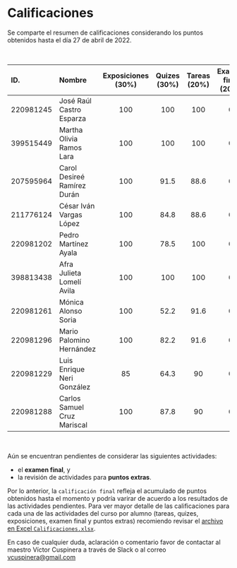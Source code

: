 # Calificaciones
Se comparte el resumen de calificaciones considerando los puntos obtenidos hasta el día 27 de abril de 2022.

<br>

|ID.|Nombre|Exposiciones<br>(30%)|Quizes<br>(30%)|Tareas<br>(20%)|Examen final<br>(20%)|Ptos. extras<br>(+)|__Calificación final__|
|:---|:---|:---:|:---:|:---:|:---:|:---:|:---:|
|220981245|José Raúl Castro Esparza|100|100|100|0|10|__90.0__|
|399515449|Martha Olivia Ramos Lara|100|100|100|0|0|__80.0__|
|207595964|Carol Desireé Ramírez Durán|100|91.5|88.6|0|0|__75.2__|
|211776124|César Iván Vargas López|100|84.8|88.6|0|0|__73.2__|
|220981202|Pedro Martínez Ayala|100|78.5|100|0|0|__73.6__|
|398813438|Afra Julieta Lomelí Avila|100|100|100|0|0|__80.0__|
|220981261|Mónica Alonso Soria|100|52.2|91.6|0|0|__64.0__|
|220981296|Mario Palomino Hernández|100|82.2|91.6|0|0|__73.0__|
|220981229|Luis Enrique Neri González|85|64.3|90|0|0|__62.8__|
|220981288|Carlos Samuel Cruz Mariscal|100|87.8|90|0|0|__74.3__|

<br>

Aún se encuentran pendientes de considerar las siguientes actividades:
 - el __examen final__, y
 - la revisión de actividades para __puntos extras__.
 
Por lo anterior, la `calificación final` refleja el acumulado de puntos obtenidos hasta el momento y podría varirar de acuerdo a los resultados de las actividades pendientes. Para ver mayor detalle de las calificaciones para cada una de las actividades del curso por alumno (tareas, quizes, exposiciones, examen final y puntos extras) recomiendo revisar el [archivo en Excel `Calificaciones.xlsx`](https://github.com/vcuspinera/UDG_MCD_Project_Dev_II/blob/main/grades/Calificaciones.xlsx).  

En caso de cualquier duda, aclaración o comentario favor de contactar al maestro Víctor Cuspinera a través de Slack o al correo vcuspinera@gmail.com
